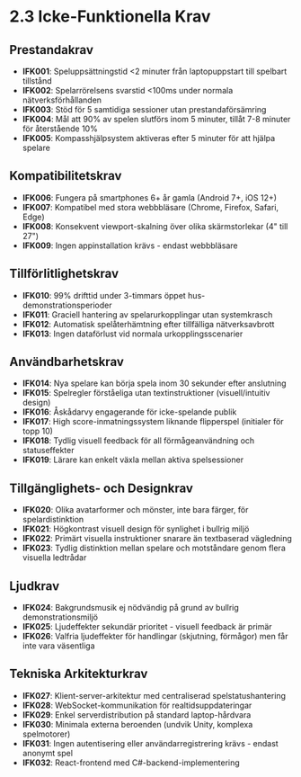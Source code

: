 # 2.3 Icke-Funktionella Krav

## Prestandakrav
- **IFK001**: Speluppsättningstid <2 minuter från laptopuppstart till spelbart tillstånd
- **IFK002**: Spelarrörelsens svarstid <100ms under normala nätverksförhållanden
- **IFK003**: Stöd för 5 samtidiga sessioner utan prestandaförsämring
- **IFK004**: Mål att 90% av spelen slutförs inom 5 minuter, tillåt 7-8 minuter för återstående 10%
- **IFK005**: Kompasshjälpsystem aktiveras efter 5 minuter för att hjälpa spelare

## Kompatibilitetskrav  
- **IFK006**: Fungera på smartphones 6+ år gamla (Android 7+, iOS 12+)
- **IFK007**: Kompatibel med stora webbbläsare (Chrome, Firefox, Safari, Edge)
- **IFK008**: Konsekvent viewport-skalning över olika skärmstorlekar (4" till 27")
- **IFK009**: Ingen appinstallation krävs - endast webbbläsare

## Tillförlitlighetskrav
- **IFK010**: 99% drifttid under 3-timmars öppet hus-demonstrationsperioder  
- **IFK011**: Graciell hantering av spelarurkopplingar utan systemkrasch
- **IFK012**: Automatisk spelåterhämtning efter tillfälliga nätverksavbrott
- **IFK013**: Ingen dataförlust vid normala urkopplingsscenarier

## Användbarhetskrav
- **IFK014**: Nya spelare kan börja spela inom 30 sekunder efter anslutning
- **IFK015**: Spelregler förståeliga utan textinstruktioner (visuell/intuitiv design)
- **IFK016**: Åskådarvy engagerande för icke-spelande publik
- **IFK017**: High score-inmatningssystem liknande flipperspel (initialer för topp 10)
- **IFK018**: Tydlig visuell feedback för all förmågeanvändning och statuseffekter
- **IFK019**: Lärare kan enkelt växla mellan aktiva spelsessioner

## Tillgänglighets- och Designkrav
- **IFK020**: Olika avatarformer och mönster, inte bara färger, för spelardistinktion
- **IFK021**: Högkontrast visuell design för synlighet i bullrig miljö
- **IFK022**: Primärt visuella instruktioner snarare än textbaserad vägledning
- **IFK023**: Tydlig distinktion mellan spelare och motståndare genom flera visuella ledtrådar

## Ljudkrav
- **IFK024**: Bakgrundsmusik ej nödvändig på grund av bullrig demonstrationsmiljö
- **IFK025**: Ljudeffekter sekundär prioritet - visuell feedback är primär
- **IFK026**: Valfria ljudeffekter för handlingar (skjutning, förmågor) men får inte vara väsentliga

## Tekniska Arkitekturkrav
- **IFK027**: Klient-server-arkitektur med centraliserad spelstatushantering  
- **IFK028**: WebSocket-kommunikation för realtidsuppdateringar
- **IFK029**: Enkel serverdistribution på standard laptop-hårdvara
- **IFK030**: Minimala externa beroenden (undvik Unity, komplexa spelmotorer)
- **IFK031**: Ingen autentisering eller användarregistrering krävs - endast anonymt spel
- **IFK032**: React-frontend med C#-backend-implementering